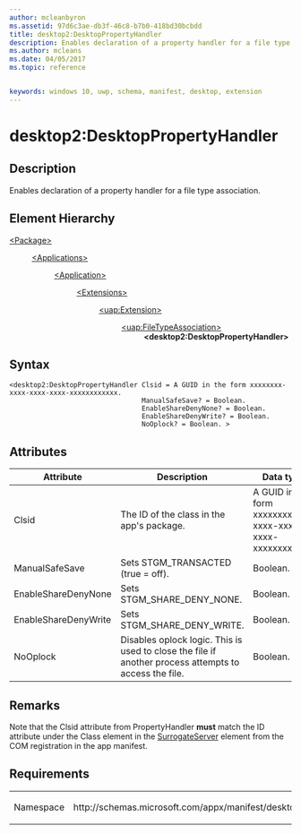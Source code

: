 ```yaml
---
author: mcleanbyron
ms.assetid: 97d6c3ae-db3f-46c8-b7b0-418bd30bcbdd
title: desktop2:DesktopPropertyHandler
description: Enables declaration of a property handler for a file type association.
ms.author: mcleans
ms.date: 04/05/2017
ms.topic: reference


keywords: windows 10, uwp, schema, manifest, desktop, extension 
---
```


# desktop2:DesktopPropertyHandler


## Description
Enables declaration of a property handler for a file type association.

## Element Hierarchy
<dl>
<dt><a href="element-package.md">&lt;Package&gt;</a></dt>
<dd>
<dl>
<dt><a href="element-applications.md">&lt;Applications&gt;</a></dt>
<dd>
<dl>
<dt><a href="element-application.md">&lt;Application&gt;</a></dt>
<dd>
<dl>
<dt><a href="element-1-extensions.md">&lt;Extensions&gt;</a></dt>
<dd>
<dl>
<dt><a href="element-uap-extension.md">&lt;uap:Extension&gt;</a></dt>
<dd>
<dl>
<dt><a href="element-uap-filetypeassociation.md">&lt;uap:FileTypeAssociation&gt;</a></dt>
<dd><b>&lt;desktop2:DesktopPropertyHandler&gt;</b></dd>
</dl>
</dd>
</dl>
</dd>
</dl>
</dd>
</dl>
</dd>
</dl>
</dd>
</dl>


## Syntax
```syntax
<desktop2:DesktopPropertyHandler Clsid = A GUID in the form xxxxxxxx-xxxx-xxxx-xxxx-xxxxxxxxxxxx.
                                 ManualSafeSave? = Boolean.
                                 EnableShareDenyNone? = Boolean.
                                 EnableShareDenyWrite? = Boolean.
                                 NoOplock? = Boolean. >   
```

## Attributes
| Attribute | Description | Data type | Required |
|-----------|-------------|-----------|----------|
| Clsid | The ID of the class in the app's package. | A GUID in the form xxxxxxxx-xxxx-xxxx-xxxx-xxxxxxxxxxxx. | Yes |
| ManualSafeSave | Sets STGM_TRANSACTED (true = off). | Boolean. | No |
| EnableShareDenyNone | Sets STGM_SHARE_DENY_NONE. | Boolean. | No |
| EnableShareDenyWrite | Sets STGM_SHARE_DENY_WRITE. | Boolean. | No |
| NoOplock | Disables oplock logic. This is used to close the file if another process attempts to access the file. | Boolean. | No |

## Remarks
Note that the Clsid attribute from PropertyHandler **must** match the ID attribute under the Class element in the [SurrogateServer](element-com-surrogateserver.md) element from the COM registration in the app manifest.

## Requirements

<table>
<colgroup>
<col width="50%" />
<col width="50%" />
</colgroup>
<tbody>
<tr class="odd">
<td><p>Namespace</p></td>
<td><p>http://schemas.microsoft.com/appx/manifest/desktop/windows10/2</p></td>
</tr>
</tbody>
</table>